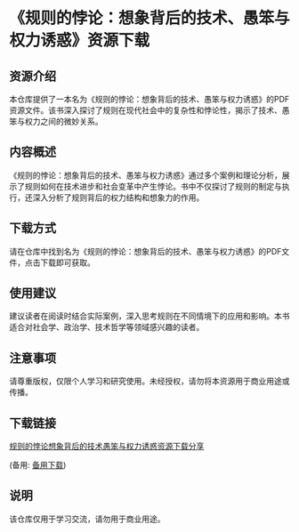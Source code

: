 # 《规则的悖论：想象背后的技术、愚笨与权力诱惑》资源下载

## 资源介绍

本仓库提供了一本名为《规则的悖论：想象背后的技术、愚笨与权力诱惑》的PDF资源文件。该书深入探讨了规则在现代社会中的复杂性和悖论性，揭示了技术、愚笨与权力之间的微妙关系。

## 内容概述

《规则的悖论：想象背后的技术、愚笨与权力诱惑》通过多个案例和理论分析，展示了规则如何在技术进步和社会变革中产生悖论。书中不仅探讨了规则的制定与执行，还深入分析了规则背后的权力结构和想象力的作用。

## 下载方式

请在仓库中找到名为《规则的悖论：想象背后的技术、愚笨与权力诱惑》的PDF文件，点击下载即可获取。

## 使用建议

建议读者在阅读时结合实际案例，深入思考规则在不同情境下的应用和影响。本书适合对社会学、政治学、技术哲学等领域感兴趣的读者。

## 注意事项

请尊重版权，仅限个人学习和研究使用。未经授权，请勿将本资源用于商业用途或传播。

## 下载链接
[规则的悖论想象背后的技术愚笨与权力诱惑资源下载分享](https://pan.quark.cn/s/f24c10a19dd0) 

(备用: [备用下载](https://pan.baidu.com/s/1ssiEsvIjDp8yaJGthpRVJQ?pwd=1234))

## 说明

该仓库仅用于学习交流，请勿用于商业用途。

